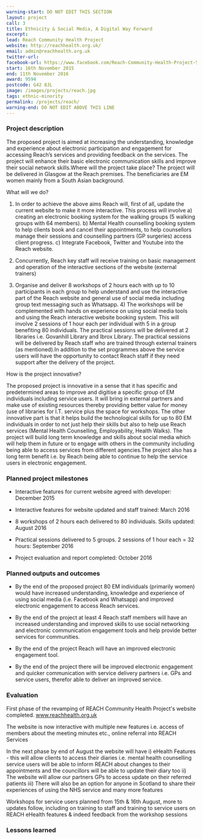 ```yaml
---
warning-start: DO NOT EDIT THIS SECTION
layout: project
call: 3
title: Ethnicity & Social Media, A Digital Way Forward
excerpt:
lead: Reach Community Health Project
website: http://reachhealth.org.uk/
email: admin@reachhealth.org.uk
twitter-url:
facebook-url: https://www.facebook.com/Reach-Community-Health-Project-537639456262652/
start: 16th November 2015
end: 11th November 2016
award: 9594
postcode: G42 8JL
image: /images/projects/reach.jpg
tags: ethnic-minority
permalink: /projects/reach/
warning-end: DO NOT EDIT ABOVE THIS LINE
---
```


### Project description

The proposed project is aimed at increasing the understanding, knowledge and experience about electronic participation and engagement for accessing Reach’s services and providing feedback on the services. The project will enhance their basic electronic communication skills and improve their social network skills.Where will the project take place? The project will be delivered in Glasgow at the Reach premises. The beneficiaries are EM women mainly from a South Asian background.

What will we do?

1) In order to achieve the above aims Reach will, first of all, update the current website to make it more interactive. This process will involve a) creating an electronic booking system for the walking groups (5 walking groups with 64 members). b) Mental Health counselling booking system to help clients book and cancel their appointments, to help counsellors manage their sessions and counselling partners (GP surgeries) access client progress. c) Integrate Facebook, Twitter and Youtube into the Reach website.

2) Concurrently, Reach key staff will receive training on basic management and operation of the interactive sections of the website (external trainers)

3) Organise and deliver 8 workshops of 2 hours each with up to 10 participants in each group to help understand and use the interactive part of the Reach website and general use of social media including group text messaging such as Whatsapp. 4) The workshops will be complemented with hands on experience on using social media tools and using the Reach interactive website booking system. This will involve 2 sessions of 1 hour each per individual with 5 in a group benefiting 80 individuals. The practical sessions will be delivered at 2 libraries i.e. Govanhill Library and Ibrox Library. The practical sessions will be delivered by Reach staff who are trained through external trainers (as mentioned).In addition to the set programmes above the service users will have the opportunity to contact Reach staff if they need support after the delivery of the project.

How is the project innovative?

The proposed project is innovative in a sense that it has specific and predetermined areas to improve and digitise a specific group of EM individuals including service users. It will bring in external partners and make use of existing resources thereby providing better value for money (use of libraries for I.T. service plus the space for workshops. The other innovative part is that it helps build the technological skills for up to 80 EM individuals in order to not just help their skills but also to help use Reach services (Mental Health Counselling, Employability, Health Walks). The project will build long term knowledge and skills about social media which will help them in future or to engage with others in the community including being able to access services from different agencies.The project also has a long term benefit i.e. by Reach being able to continue to help the service users in electronic engagement.

### Planned project milestones

* Interactive features for current website agreed with developer: December 2015

* Interactive features for website updated and staff trained: March 2016

* 8 workshops of 2 hours each delivered to 80 individuals. Skills updated: August 2016

* Practical sessions delivered to 5 groups. 2 sessions of 1 hour each = 32 hours: September 2016

* Project evaluation and report completed: October 2016


### Planned outputs and outcomes

* By the end of the proposed project 80 EM individuals (primarily women) would have increased understanding, knowledge and experience of using social media (i.e. Facebook and Whatsapp) and improved electronic engagement to access Reach services.

* By the end of the project at least 4 Reach staff members will have an increased understanding and improved skills to use social networking and electronic communication engagement tools and help provide better services for communities.

* By the end of the project Reach will have an improved electronic engagement tool.

* By the end of the project there will be improved electronic engagement and quicker communication with service delivery partners i.e. GPs and service users, therefor able to deliver an improved service.


### Evaluation
First phase of the revamping of REACH Community Health Project's website completed. www.reachhealth.org.uk

The website is now interactive with multiple new features i.e. access of members about the meeting minutes etc., online referral into REACH Services

In the next phase by end of August the website will have
i) eHealth Features - this will allow clients to access their diaries i.e. mental health counselling service users will be able to inform REACH about changes to their appointments and the councillors will be able to update their diary too
ii) The website will allow our partners GPs to access update on their referred patients
iii) There will also be an option for anyone in Scotland to share their experiences of using the NHS service
and many more features

Workshops for service users planned from
15th & 16th August, more to updates follow, including on training to staff and training to service users on REACH eHealth features & indeed feedback from the workshop sessions



### Lessons learned



